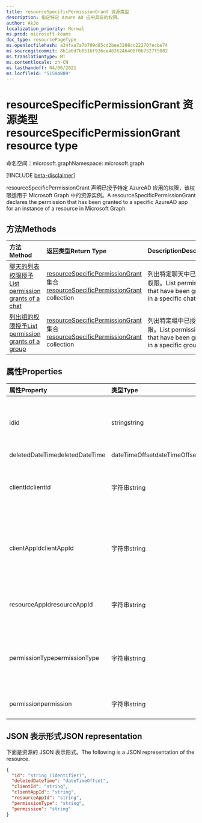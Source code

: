 ```yaml
---
title: resourceSpecificPermissionGrant 资源类型
description: 指定特定 Azure AD 应用具有的权限。
author: AkJo
localization_priority: Normal
ms.prod: microsoft-teams
doc_type: resourcePageType
ms.openlocfilehash: a34faa7a7b709d85cd2bee3208cc22270fecbe74
ms.sourcegitcommit: 8b1a6d7b0516f936ce4626246408f067527f5082
ms.translationtype: MT
ms.contentlocale: zh-CN
ms.lasthandoff: 04/06/2021
ms.locfileid: "51594889"
---
```

# <a name="resourcespecificpermissiongrant-resource-type"></a><span data-ttu-id="98cd4-103">resourceSpecificPermissionGrant 资源类型</span><span class="sxs-lookup"><span data-stu-id="98cd4-103">resourceSpecificPermissionGrant resource type</span></span>

<span data-ttu-id="98cd4-104">命名空间：microsoft.graph</span><span class="sxs-lookup"><span data-stu-id="98cd4-104">Namespace: microsoft.graph</span></span>

[!INCLUDE [beta-disclaimer](../../includes/beta-disclaimer.md)]

<span data-ttu-id="98cd4-105">resourceSpecificPermissionGrant 声明已授予特定 AzureAD 应用的权限，该权限适用于 Microsoft Graph 中的资源实例。</span><span class="sxs-lookup"><span data-stu-id="98cd4-105">A resourceSpecificPermissionGrant declares the permission that has been granted to a specific AzureAD app for an instance of a resource in Microsoft Graph.</span></span>

## <a name="methods"></a><span data-ttu-id="98cd4-106">方法</span><span class="sxs-lookup"><span data-stu-id="98cd4-106">Methods</span></span>

|  <span data-ttu-id="98cd4-107">方法</span><span class="sxs-lookup"><span data-stu-id="98cd4-107">Method</span></span>                                                                   |  <span data-ttu-id="98cd4-108">返回类型</span><span class="sxs-lookup"><span data-stu-id="98cd4-108">Return Type</span></span>                                                                     | <span data-ttu-id="98cd4-109">Description</span><span class="sxs-lookup"><span data-stu-id="98cd4-109">Description</span></span>                                                  | 
| :------------------------------------------------------------------------ | :------------------------------------------------------------------------------- | :----------------------------------------------------------- |
|[<span data-ttu-id="98cd4-110">聊天的列表权限授予</span><span class="sxs-lookup"><span data-stu-id="98cd4-110">List permission grants of a chat</span></span>](../api/chat-list-permissiongrants.md)   | <span data-ttu-id="98cd4-111">[resourceSpecificPermissionGrant](resourcespecificpermissiongrant.md) 集合</span><span class="sxs-lookup"><span data-stu-id="98cd4-111">[resourceSpecificPermissionGrant](resourcespecificpermissiongrant.md) collection</span></span> | <span data-ttu-id="98cd4-112">列出特定聊天中已授予的权限。</span><span class="sxs-lookup"><span data-stu-id="98cd4-112">List permissions that have been granted in a specific chat.</span></span>  |
|[<span data-ttu-id="98cd4-113">列出组的权限授予</span><span class="sxs-lookup"><span data-stu-id="98cd4-113">List permission grants of a group</span></span>](../api/group-list-permissiongrants.md) | <span data-ttu-id="98cd4-114">[resourceSpecificPermissionGrant](resourcespecificpermissiongrant.md) 集合</span><span class="sxs-lookup"><span data-stu-id="98cd4-114">[resourceSpecificPermissionGrant](resourcespecificpermissiongrant.md) collection</span></span> | <span data-ttu-id="98cd4-115">列出特定组中已授予的权限。</span><span class="sxs-lookup"><span data-stu-id="98cd4-115">List permissions that have been granted in a specific group.</span></span> |

## <a name="properties"></a><span data-ttu-id="98cd4-116">属性</span><span class="sxs-lookup"><span data-stu-id="98cd4-116">Properties</span></span>

| <span data-ttu-id="98cd4-117">属性</span><span class="sxs-lookup"><span data-stu-id="98cd4-117">Property</span></span>        | <span data-ttu-id="98cd4-118">类型</span><span class="sxs-lookup"><span data-stu-id="98cd4-118">Type</span></span>          | <span data-ttu-id="98cd4-119">说明</span><span class="sxs-lookup"><span data-stu-id="98cd4-119">Description</span></span>                                                                           |
| :-------------- | :------------ | :------------------------------------------------------------------------------------ |
| <span data-ttu-id="98cd4-120">id</span><span class="sxs-lookup"><span data-stu-id="98cd4-120">id</span></span>              | <span data-ttu-id="98cd4-121">string</span><span class="sxs-lookup"><span data-stu-id="98cd4-121">string</span></span>        | <span data-ttu-id="98cd4-122">特定于资源的权限授予的唯一标识符。</span><span class="sxs-lookup"><span data-stu-id="98cd4-122">The unique identifier of the resource-specific permission grant.</span></span> <span data-ttu-id="98cd4-123">只读。</span><span class="sxs-lookup"><span data-stu-id="98cd4-123">Read-only.</span></span>           |
| <span data-ttu-id="98cd4-124">deletedDateTime</span><span class="sxs-lookup"><span data-stu-id="98cd4-124">deletedDateTime</span></span> | <span data-ttu-id="98cd4-125">dateTimeOffset</span><span class="sxs-lookup"><span data-stu-id="98cd4-125">dateTimeOffset</span></span>| <span data-ttu-id="98cd4-126">未使用。</span><span class="sxs-lookup"><span data-stu-id="98cd4-126">Not used.</span></span>                                                                             |
| <span data-ttu-id="98cd4-127">clientId</span><span class="sxs-lookup"><span data-stu-id="98cd4-127">clientId</span></span>        | <span data-ttu-id="98cd4-128">字符串</span><span class="sxs-lookup"><span data-stu-id="98cd4-128">string</span></span>        | <span data-ttu-id="98cd4-129">已授予访问权限的 Azure AD 应用的 ID。</span><span class="sxs-lookup"><span data-stu-id="98cd4-129">ID of the Azure AD app that has been granted access.</span></span> <span data-ttu-id="98cd4-130">只读。</span><span class="sxs-lookup"><span data-stu-id="98cd4-130">Read-only.</span></span>                            |
| <span data-ttu-id="98cd4-131">clientAppId</span><span class="sxs-lookup"><span data-stu-id="98cd4-131">clientAppId</span></span>     | <span data-ttu-id="98cd4-132">字符串</span><span class="sxs-lookup"><span data-stu-id="98cd4-132">string</span></span>        | <span data-ttu-id="98cd4-133">已授予访问权限的 Azure AD 应用的服务主体的 ID。</span><span class="sxs-lookup"><span data-stu-id="98cd4-133">ID of the service principal of the Azure AD app that has been granted access.</span></span> <span data-ttu-id="98cd4-134">只读。</span><span class="sxs-lookup"><span data-stu-id="98cd4-134">Read-only.</span></span>   |
| <span data-ttu-id="98cd4-135">resourceAppId</span><span class="sxs-lookup"><span data-stu-id="98cd4-135">resourceAppId</span></span>   | <span data-ttu-id="98cd4-136">字符串</span><span class="sxs-lookup"><span data-stu-id="98cd4-136">string</span></span>        | <span data-ttu-id="98cd4-137">托管资源的 Azure AD 应用的 ID。</span><span class="sxs-lookup"><span data-stu-id="98cd4-137">ID of the Azure AD app that is hosting the resource.</span></span> <span data-ttu-id="98cd4-138">只读。</span><span class="sxs-lookup"><span data-stu-id="98cd4-138">Read-only.</span></span>                        |
| <span data-ttu-id="98cd4-139">permissionType</span><span class="sxs-lookup"><span data-stu-id="98cd4-139">permissionType</span></span>  | <span data-ttu-id="98cd4-140">字符串</span><span class="sxs-lookup"><span data-stu-id="98cd4-140">string</span></span>        | <span data-ttu-id="98cd4-141">权限的类型。</span><span class="sxs-lookup"><span data-stu-id="98cd4-141">The type of permission.</span></span> <span data-ttu-id="98cd4-142">可能的值是 `Application` `Delegated` ：、。</span><span class="sxs-lookup"><span data-stu-id="98cd4-142">Possible values are: `Application`,`Delegated`.</span></span> <span data-ttu-id="98cd4-143">只读。</span><span class="sxs-lookup"><span data-stu-id="98cd4-143">Read-only.</span></span> |
| <span data-ttu-id="98cd4-144">permission</span><span class="sxs-lookup"><span data-stu-id="98cd4-144">permission</span></span>      | <span data-ttu-id="98cd4-145">字符串</span><span class="sxs-lookup"><span data-stu-id="98cd4-145">string</span></span>        | <span data-ttu-id="98cd4-146">权限的名称。</span><span class="sxs-lookup"><span data-stu-id="98cd4-146">The name of the permission.</span></span> <span data-ttu-id="98cd4-147">只读。</span><span class="sxs-lookup"><span data-stu-id="98cd4-147">Read-only.</span></span>                                                |

## <a name="json-representation"></a><span data-ttu-id="98cd4-148">JSON 表示形式</span><span class="sxs-lookup"><span data-stu-id="98cd4-148">JSON representation</span></span>

<span data-ttu-id="98cd4-149">下面是资源的 JSON 表示形式。</span><span class="sxs-lookup"><span data-stu-id="98cd4-149">The following is a JSON representation of the resource.</span></span>

<!-- {
  "blockType": "resource",
  "keyProperty": "id",
  "@odata.type": "microsoft.graph.resourceSpecificPermissionGrant"
}-->

```json
{
  "id": "string (identifier)",
  "deletedDateTime": "dateTimeOffset",
  "clientId": "string",
  "clientAppId": "string",
  "resourceAppId": "string",
  "permissionType": "string",
  "permission": "string"
}
```



